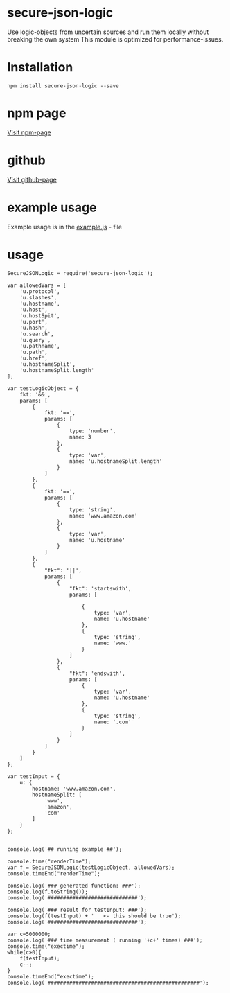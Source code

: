 # secure-json-logic
Use logic-objects from uncertain sources and run them locally without breaking the own system
This module is optimized for performance-issues.

# Installation
`npm install secure-json-logic --save`

# npm page
[Visit npm-page](https://www.npmjs.com/package/secure-json-logic)

# github
[Visit github-page](https://github.com/danielsun174/secure-json-logic)

# example usage
Example usage is in the [example.js](https://github.com/danielsun174/secure-json-logic/blob/master/example.js) - file


# usage
```
SecureJSONLogic = require('secure-json-logic');

var allowedVars = [
    'u.protocol',
    'u.slashes',
    'u.hostname',
    'u.host',
    'u.hostSpit',
    'u.port',
    'u.hash',
    'u.search',
    'u.query',
    'u.pathname',
    'u.path',
    'u.href',
    'u.hostnameSplit',
    'u.hostnameSplit.length'
];

var testLogicObject = {
    fkt: '&&',
    params: [
        {
            fkt: '==',
            params: [
                {
                    type: 'number',
                    name: 3
                },
                {
                    type: 'var',
                    name: 'u.hostnameSplit.length'
                }
            ]
        },
        {
            fkt: '==',
            params: [
                {
                    type: 'string',
                    name: 'www.amazon.com'
                },
                {
                    type: 'var',
                    name: 'u.hostname'
                }
            ]
        },
        {
            "fkt": '||',
            params: [
                {
                    "fkt": 'startswith',
                    params: [

                        {
                            type: 'var',
                            name: 'u.hostname'
                        },
                        {
                            type: 'string',
                            name: 'www.'
                        }
                    ]
                },
                {
                    "fkt": 'endswith',
                    params: [
                        {
                            type: 'var',
                            name: 'u.hostname'
                        },
                        {
                            type: 'string',
                            name: '.com'
                        }
                    ]
                }
            ]
        }
    ]
};

var testInput = {
    u: {
        hostname: 'www.amazon.com',
        hostnameSplit: [
            'www',
            'amazon',
            'com'
        ]
    }
};


console.log('## running example ##');

console.time("renderTime");
var f = SecureJSONLogic(testLogicObject, allowedVars);
console.timeEnd("renderTime");

console.log('### generated function: ###');
console.log(f.toString());
console.log('#############################');

console.log('### result for testInput: ###');
console.log(f(testInput) + '   <- this should be true');
console.log('#############################');

var c=5000000;
console.log('### time measurement ( running '+c+' times) ###');
console.time("exectime");
while(c>0){
    f(testInput);
    c--;
}
console.timeEnd("exectime");
console.log('#################################################');
```